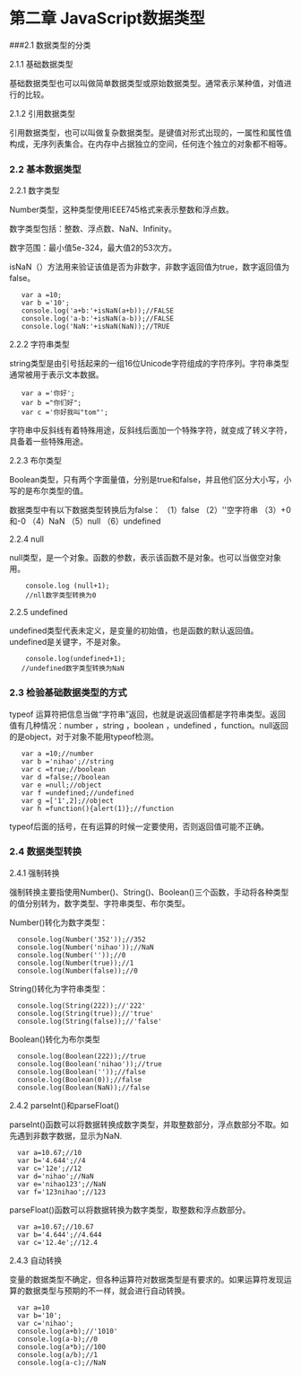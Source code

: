 # 第二章 JavaScript数据类型

###2.1 数据类型的分类 

2.1.1 基础数据类型

 基础数据类型也可以叫做简单数据类型或原始数据类型。通常表示某种值，对值进行的比较。

2.1.2 引用数据类型

引用数据类型，也可以叫做复杂数据类型。是键值对形式出现的，一属性和属性值构成，无序列表集合。在内存中占据独立的空间，任何连个独立的对象都不相等。

### 2.2 基本数据类型

2.2.1 数字类型

Number类型，这种类型使用IEEE745格式来表示整数和浮点数。

数字类型包括：整数、浮点数、NaN、Infinity。

数字范围：最小值5e-324，最大值2的53次方。

isNaN（）方法用来验证该值是否为非数字，非数字返回值为true，数字返回值为false。

       var a =10;
       var b ='10';
       console.log('a+b:'+isNaN(a+b));//FALSE
       console.log('a-b:'+isNaN(a-b));//FALSE
       console.log('NaN:'+isNaN(NaN));//TRUE



2.2.2 字符串类型

 string类型是由引号括起来的一组16位Unicode字符组成的字符序列。字符串类型通常被用于表示文本数据。

       var a ='你好';
       var b ="你们好";
       var c ='你好我叫"tom"';

字符串中反斜线有着特殊用途，反斜线后面加一个特殊字符，就变成了转义字符，具备着一些特殊用途。

2.2.3 布尔类型

Boolean类型，只有两个字面量值，分别是true和false，并且他们区分大小写，小写的是布尔类型的值。

数据类型中有以下数据类型转换后为false：
（1）false
（2）''空字符串
（3）+0和-0
（4）NaN
（5）null
（6）undefined

2.2.4 null

null类型，是一个对象。函数的参数，表示该函数不是对象。也可以当做空对象用。
   
        console.log (null+1);
        //nll数字类型转换为0

2.2.5 undefined

undefined类型代表未定义，是变量的初始值，也是函数的默认返回值。undefined是关键字，不是对象。

        console.log(undefined+1);
       //undefined数字类型转换为NaN

### 2.3 检验基础数据类型的方式

typeof 运算符把信息当做“字符串”返回，也就是说返回值都是字符串类型。返回值有几种情况：number ，string ，boolean ，undefined ，function。null返回的是object，对于对象不能用typeof检测。

       var a =10;//number
       var b ='nihao';//string
       var c =true;//boolean
       var d =false;//boolean
       var e =null;//object
       var f =undefined;//undefined
       var g =['1',2];//object
       var h =function(){alert(1)};//function

typeof后面的括号，在有运算的时候一定要使用，否则返回值可能不正确。

### 2.4 数据类型转换

2.4.1 强制转换

强制转换主要指使用Number()、String()、Boolean()三个函数，手动将各种类型的值分别转为，数字类型、字符串类型、布尔类型。

Number()转化为数字类型：

      console.log(Number('352'));//352
      console.log(Number('nihao'));//NaN
      console.log(Number(''));//0
      console.log(Number(true));//1
      console.log(Number(false));//0

String()转化为字符串类型：

      console.log(String(222));//'222'
      console.log(String(true));//'true'
      console.log(String(false));//'false'

Boolean()转化为布尔类型

      console.log(Boolean(222));//true
      console.log(Boolean('nihao'));//true
      console.log(Boolean(''));//false
      console.log(Boolean(0));//false
      console.log(Boolean(NaN));//false

2.4.2 parseInt()和parseFloat()

parseInt()函数可以将数据转换成数字类型，并取整数部分，浮点数部分不取。如先遇到非数字数据，显示为NaN.

      var a=10.67;//10
      var b='4.644';//4
      var c='12e';//12
      var d='nihao';//NaN
      var e='nihao123';//NaN
      var f='123nihao';//123

parseFloat()函数可以将数据转换为数字类型，取整数和浮点数部分。

      var a=10.67;//10.67
      var b='4.644';//4.644
      var c='12.4e';//12.4

2.4.3 自动转换

变量的数据类型不确定，但各种运算符对数据类型是有要求的。如果运算符发现运算的数据类型与预期的不一样，就会进行自动转换。

      var a=10
      var b='10';
      var c='nihao';
      console.log(a+b);//'1010'
      console.log(a-b);//0
      console.log(a*b);//100
      console.log(a/b);//1
      console.log(a-c);//NaN